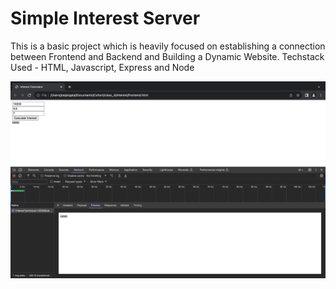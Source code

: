 <H1> Simple Interest Server </H1>

This is a basic project which is heavily focused on establishing a connection between Frontend and Backend and Building a Dynamic Website.
Techstack Used - HTML, Javascript, Express and Node

![Preview](https://github.com/joe-jangala/simple-interest-server/blob/main/preview-simple-interest.png)
